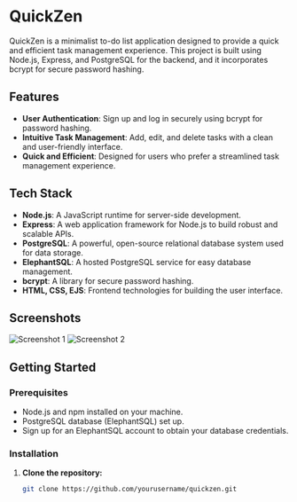 # QuickZen

QuickZen is a minimalist to-do list application designed to provide a quick and efficient task management experience. This project is built using Node.js, Express, and PostgreSQL for the backend, and it incorporates bcrypt for secure password hashing.

## Features

- **User Authentication**: Sign up and log in securely using bcrypt for password hashing.
- **Intuitive Task Management**: Add, edit, and delete tasks with a clean and user-friendly interface.
- **Quick and Efficient**: Designed for users who prefer a streamlined task management experience.

## Tech Stack

- **Node.js**: A JavaScript runtime for server-side development.
- **Express**: A web application framework for Node.js to build robust and scalable APIs.
- **PostgreSQL**: A powerful, open-source relational database system used for data storage.
- **ElephantSQL**: A hosted PostgreSQL service for easy database management.
- **bcrypt**: A library for secure password hashing.
- **HTML, CSS, EJS**: Frontend technologies for building the user interface.

## Screenshots

![Screenshot 1](path/to/screenshot1.png)
![Screenshot 2](path/to/screenshot2.png)

## Getting Started

### Prerequisites

- Node.js and npm installed on your machine.
- PostgreSQL database (ElephantSQL) set up.
- Sign up for an ElephantSQL account to obtain your database credentials.

### Installation

1. **Clone the repository:**

   ```bash
   git clone https://github.com/yourusername/quickzen.git
